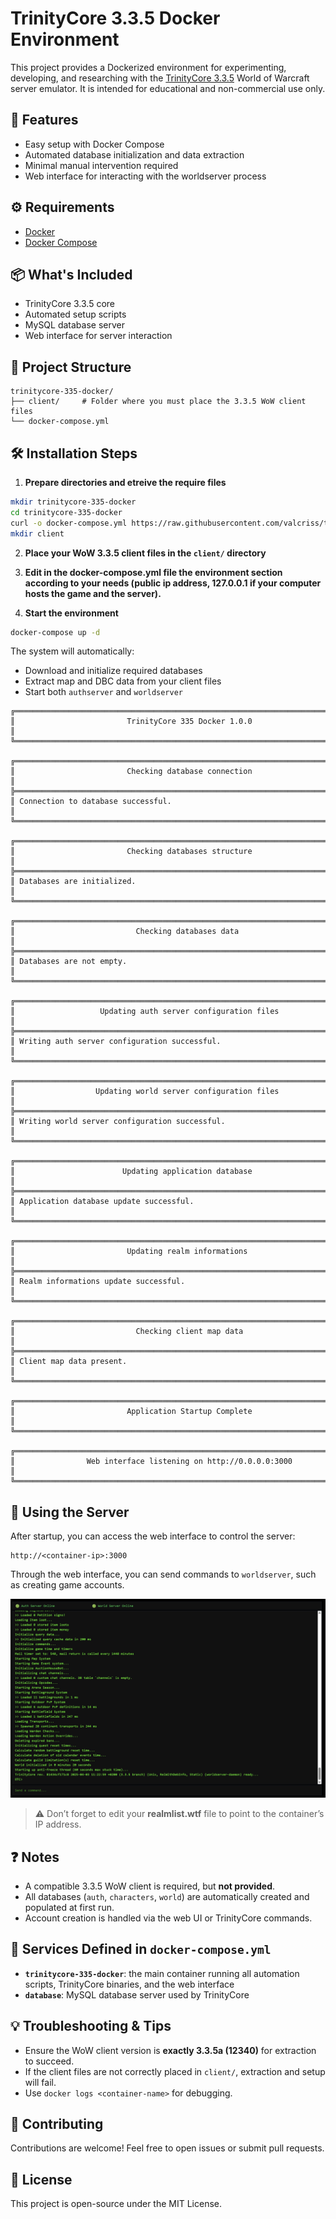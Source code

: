 # TrinityCore 3.3.5 Docker Environment

This project provides a Dockerized environment for experimenting, developing, and researching with the [TrinityCore 3.3.5](https://www.trinitycore.info/) World of Warcraft server emulator. It is intended for educational and non-commercial use only.

## 🚀 Features
- Easy setup with Docker Compose
- Automated database initialization and data extraction
- Minimal manual intervention required
- Web interface for interacting with the worldserver process

## ⚙️ Requirements
- [Docker](https://docs.docker.com/get-docker/)
- [Docker Compose](https://docs.docker.com/compose/install/)

## 📦 What's Included
- TrinityCore 3.3.5 core
- Automated setup scripts
- MySQL database server
- Web interface for server interaction

## 📁 Project Structure

```
trinitycore-335-docker/
├── client/     # Folder where you must place the 3.3.5 WoW client files
└── docker-compose.yml
```

## 🛠️ Installation Steps
1. **Prepare directories and etreive the require files**
```bash
mkdir trinitycore-335-docker
cd trinitycore-335-docker
curl -o docker-compose.yml https://raw.githubusercontent.com/valcriss/trinitycore-335-docker/refs/heads/main/docker-compose.yml
mkdir client
```

2. **Place your WoW 3.3.5 client files in the `client/` directory**

3. **Edit in the docker-compose.yml file the environment section according to your needs (public ip address, 127.0.0.1 if your computer hosts the game and the server).**

4. **Start the environment**
```bash
docker-compose up -d
```

The system will automatically:
- Download and initialize required databases
- Extract map and DBC data from your client files
- Start both `authserver` and `worldserver`

```
╔══════════════════════════════════════════════════════════════════════════════╗
║                         TrinityCore 335 Docker 1.0.0                         ║
╚══════════════════════════════════════════════════════════════════════════════╝

╔══════════════════════════════════════════════════════════════════════════════╗
║                         Checking database connection                         ║
╠══════════════════════════════════════════════════════════════════════════════╣
║ Connection to database successful.                                           ║
╚══════════════════════════════════════════════════════════════════════════════╝

╔══════════════════════════════════════════════════════════════════════════════╗
║                         Checking databases structure                         ║
╠══════════════════════════════════════════════════════════════════════════════╣
║ Databases are initialized.                                                   ║
╚══════════════════════════════════════════════════════════════════════════════╝

╔══════════════════════════════════════════════════════════════════════════════╗
║                           Checking databases data                            ║
╠══════════════════════════════════════════════════════════════════════════════╣
║ Databases are not empty.                                                     ║
╚══════════════════════════════════════════════════════════════════════════════╝

╔══════════════════════════════════════════════════════════════════════════════╗
║                   Updating auth server configuration files                   ║
╠══════════════════════════════════════════════════════════════════════════════╣
║ Writing auth server configuration successful.                                ║
╚══════════════════════════════════════════════════════════════════════════════╝

╔══════════════════════════════════════════════════════════════════════════════╗
║                  Updating world server configuration files                   ║
╠══════════════════════════════════════════════════════════════════════════════╣
║ Writing world server configuration successful.                               ║
╚══════════════════════════════════════════════════════════════════════════════╝

╔══════════════════════════════════════════════════════════════════════════════╗
║                        Updating application database                         ║
╠══════════════════════════════════════════════════════════════════════════════╣
║ Application database update successful.                                      ║
╚══════════════════════════════════════════════════════════════════════════════╝

╔══════════════════════════════════════════════════════════════════════════════╗
║                         Updating realm informations                          ║
╠══════════════════════════════════════════════════════════════════════════════╣
║ Realm informations update successful.                                        ║
╚══════════════════════════════════════════════════════════════════════════════╝

╔══════════════════════════════════════════════════════════════════════════════╗
║                           Checking client map data                           ║
╠══════════════════════════════════════════════════════════════════════════════╣
║ Client map data present.                                                     ║
╚══════════════════════════════════════════════════════════════════════════════╝

╔══════════════════════════════════════════════════════════════════════════════╗
║                         Application Startup Complete                         ║
╚══════════════════════════════════════════════════════════════════════════════╝

╔══════════════════════════════════════════════════════════════════════════════╗
║                Web interface listening on http://0.0.0.0:3000                ║
╚══════════════════════════════════════════════════════════════════════════════╝
```


## 🧪 Using the Server
After startup, you can access the web interface to control the server:

```http
http://<container-ip>:3000
```

Through the web interface, you can send commands to `worldserver`, such as creating game accounts.

![Screenshot of the web interface](./docs/web-interface.png)


> ⚠️ Don’t forget to edit your **realmlist.wtf** file to point to the container’s IP address.

## ❓ Notes
- A compatible 3.3.5 WoW client is required, but **not provided**.
- All databases (`auth`, `characters`, `world`) are automatically created and populated at first run.
- Account creation is handled via the web UI or TrinityCore commands.

## 📌 Services Defined in `docker-compose.yml`
- **`trinitycore-335-docker`**: the main container running all automation scripts, TrinityCore binaries, and the web interface
- **`database`**: MySQL database server used by TrinityCore

## 💡 Troubleshooting & Tips
- Ensure the WoW client version is **exactly 3.3.5a (12340)** for extraction to succeed.
- If the client files are not correctly placed in `client/`, extraction and setup will fail.
- Use `docker logs <container-name>` for debugging.

## 🤝 Contributing
Contributions are welcome! Feel free to open issues or submit pull requests.

## 📜 License
This project is open-source under the MIT License.

